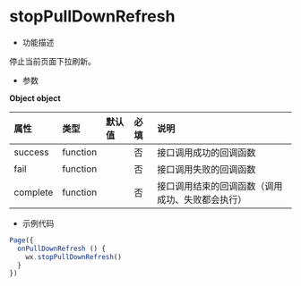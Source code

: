 # stopPullDownRefresh

- 功能描述

停止当前页面下拉刷新。

- 参数

**Object object**

| 属性     | 类型     | 默认值 | 必填 | 说明                                             |
| :------- | :------- | :----- | :--- | :----------------------------------------------- |
| success  | function |        | 否   | 接口调用成功的回调函数                           |
| fail     | function |        | 否   | 接口调用失败的回调函数                           |
| complete | function |        | 否   | 接口调用结束的回调函数（调用成功、失败都会执行） |

- 示例代码

```js
Page({
  onPullDownRefresh () {
    wx.stopPullDownRefresh()
  }
})
```